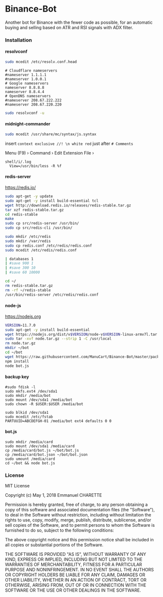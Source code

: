 # Binance-Bot
Another bot for Binance with the fewer code as possible, for an automatic buying and selling based on ATR and RSI signals with ADX filter.

### Installation

#### resolvconf
```bash
sudo mcedit /etc/resolv.conf.head
```
```
# Cloudflare nameservers
#nameserver 1.1.1.1
#nameserver 1.0.0.1
# Google nameservers
nameserver 8.8.8.8
nameserver 8.8.4.4
# OpenDNS nameservers
#nameserver 208.67.222.222
#nameserver 208.67.220.220
```
```bash
sudo resolvconf -u
```

#### midnight-commander
```bash
sudo mcedit /usr/share/mc/syntax/js.syntax
```
insert ````context exclusive //! \n white red```` just after ````# Comments````

Menu (F9) ›  Command ›  Edit Extension File › 
````# log
shell/i/.log
  View=/usr/bin/less -R %f
````

#### redis-server
https://redis.io/
```bash
sudo apt-get -y update
sudo apt-get -y install build-essential tcl
wget http://download.redis.io/releases/redis-stable.tar.gz
tar xzf redis-stable.tar.gz
cd redis-stable
make
sudo cp src/redis-server /usr/bin/
sudo cp src/redis-cli /usr/bin/

sudo mkdir /etc/redis
sudo mkdir /var/redis
sudo cp redis.conf /etc/redis/redis.conf
sudo mcedit /etc/redis/redis.conf

| databases 1
| #save 900 1
| #save 300 10
| #save 60 10000

cd ~/
rm redis-stable.tar.gz
rm -rf ~/redis-stable
/usr/bin/redis-server /etc/redis/redis.conf
```
#### node-js
https://nodejs.org
```bash
VERSION=11.7.0
sudo apt-get -y install build-essential
wget https://nodejs.org/dist/v$VERSION/node-v$VERSION-linux-armv7l.tar.gz -O node.tar.gz
sudo tar -xvf node.tar.gz --strip 1 -C /usr/local
rm node.tar.gz
mkdir ~/bot
cd ~/bot
wget https://raw.githubusercontent.com/ManuCart/Binance-Bot/master/package.json
npm install
node bot.js
```

#### backup key
````
#sudo fdisk -l
sudo mkfs.ext4 /dev/sda1
sudo mkdir /media/bot
sudo mount /dev/sda1 /media/bot
sudo chown -R $USER:$USER /media/bot

sudo blkid /dev/sda1
sudo mcedit /etc/fstab
PARTUUID=ABCDEFGH-01 /media/bot ext4 defaults 0 0 
````

#### bot.js
````
sudo mkdir /media/card
sudo mount /dev/sda1 /media/card
cp /media/card/bot.js ~/bot/bot.js
cp /media/card/bot.json ~/bot/bot.json
sudo umount /media/card
cd ~/bot && node bot.js
````

### License

MIT License

Copyright (c) May 1, 2018 Emmanuel CHARETTE

Permission is hereby granted, free of charge, to any person obtaining a copy
of this software and associated documentation files (the "Software"), to deal
in the Software without restriction, including without limitation the rights
to use, copy, modify, merge, publish, distribute, sublicense, and/or sell
copies of the Software, and to permit persons to whom the Software is
furnished to do so, subject to the following conditions:

The above copyright notice and this permission notice shall be included in all
copies or substantial portions of the Software.

THE SOFTWARE IS PROVIDED "AS IS", WITHOUT WARRANTY OF ANY KIND, EXPRESS OR
IMPLIED, INCLUDING BUT NOT LIMITED TO THE WARRANTIES OF MERCHANTABILITY,
FITNESS FOR A PARTICULAR PURPOSE AND NONINFRINGEMENT. IN NO EVENT SHALL THE
AUTHORS OR COPYRIGHT HOLDERS BE LIABLE FOR ANY CLAIM, DAMAGES OR OTHER
LIABILITY, WHETHER IN AN ACTION OF CONTRACT, TORT OR OTHERWISE, ARISING FROM,
OUT OF OR IN CONNECTION WITH THE SOFTWARE OR THE USE OR OTHER DEALINGS IN THE
SOFTWARE.
